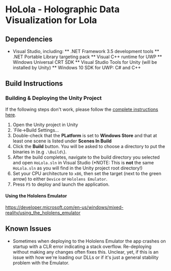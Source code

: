 # HoLola - Holographic Data Visualization for Lola

## Dependencies

* Visual Studio, including:
** .NET Framework 3.5 development tools
** .NET Portable Library targeting pack
** Visual C++ runtime for UWP
** Windows Universal CRT SDK
** Visual Studio Tools for Unity (will be installed by Unity)
** Windows 10 SDK for UWP: C# and C++

## Build Instructions

### Building & Deploying the Unity Project

If the following steps don't work, please follow the [complete instructions here](https://developer.microsoft.com/en-us/windows/mixed-reality/exporting_and_building_a_unity_visual_studio_solution).

1. Open the Unity project in Unity
2. `File->Build Settings...
3. Double-check that the **PLatform** is set to **Windows Store** and that at least one scene is listed under **Scenes In Build**
4. Click the **Build** button. You will be asked to choose a directory to put the binaries in (e.g `.\Build\`).
5. After the build completes, navigate to the build directory you selected and open `HoLola.sln` in Visual Studio (*NOTE: This is **not** the same `HoLola.sln` as you will find in the Unity project root directory!)
6. Set your CPU architecture to `x86`, then set the target (next to the green arrow) to either `Device` or `Hololens Emulator`.
7. Press `F5` to deploy and launch the application.

#### Using the Hololens Emulator

https://developer.microsoft.com/en-us/windows/mixed-reality/using_the_hololens_emulator

## Known Issues

* Sometimes when deploying to the Hololens Emulator the app crashes on startup with a CLR error indicating a stack overflow. Re-deploying without making any changes often fixes this. Unclear, yet, if this is an issue with how we're loading our DLLs or if it's just a general stability problem with the Emulator.